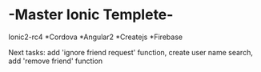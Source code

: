 # -Master Ionic Templete-
Ionic2-rc4
*Cordova
*Angular2
*Createjs
*Firebase

Next tasks: add 'ignore friend request' function, create user name search, add 'remove friend' function
